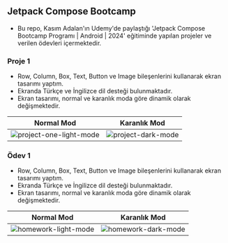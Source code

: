 ## Jetpack Compose Bootcamp

- Bu repo, Kasım Adalan'ın Udemy'de paylaştığı 'Jetpack Compose Bootcamp Programı | Android | 2024' eğitiminde yapılan projeler ve verilen ödevleri içermektedir.

### Proje 1

- Row, Column, Box, Text, Button ve Image bileşenlerini kullanarak ekran tasarımı yaptım.
- Ekranda Türkçe ve İngilizce dil desteği bulunmaktadır.
- Ekran tasarımı, normal ve karanlık moda göre dinamik olarak değişmektedir.

| Normal Mod        | Karanlık Mod    |
| ------------------------- | ------------------------- |
| ![project-one-light-mode](https://github.com/user-attachments/assets/1de078ca-6ba7-4463-b5e2-beae158377e4) | ![project-dark-mode](https://github.com/user-attachments/assets/4464fc15-83b4-45b4-ae3f-1e82ef227269) |

### Ödev 1

- Row, Column, Box, Text, Button ve Image bileşenlerini kullanarak ekran tasarımı yaptım.
- Ekranda Türkçe ve İngilizce dil desteği bulunmaktadır.
- Ekran tasarımı, normal ve karanlık moda göre dinamik olarak değişmektedir.

| Normal Mod        | Karanlık Mod    |
| ------------------------- | ------------------------- |
| ![homework-light-mode](https://github.com/user-attachments/assets/ceab4dec-7fa0-4bcd-923d-21d1f2e9640b) | ![homework-dark-mode](https://github.com/user-attachments/assets/52120e56-8ed2-4be2-87c9-74cbd73414a3) |

